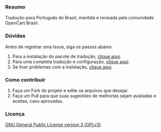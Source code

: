 ### Resumo

Tradução para Português do Brasil, mantida e revisada pela comunidade OpenCart Brasil.

### Dúvidas

Antes de registrar uma Issue, siga os passos abaixo:

 1. Para a instalação do pacote de tradução, [clique aqui](http://www.opencartbrasil.com.br/tutoriais/instalando-idioma-portugues-brasil/).
 2. Para uma completa tradução e configuração, [clique aqui](http://www.opencartbrasil.com.br/tutoriais/configurando-opencart/).
 3. Se tiver problemas com a instalação, [clique aqui](http://www.opencartbrasil.com.br/forum/).

### Como contribuir

 1. Faça um Fork do projeto e edite os arquivos que desejar.
 2. Faça um Pull para que suas sugestões de melhorias sejam avaliadas e aceitas, caso aprovadas.

### Licença

[GNU General Public License version 3 (GPLv3)](https://github.com/opencartbrasil/traducao/blob/master/LICENSE)
